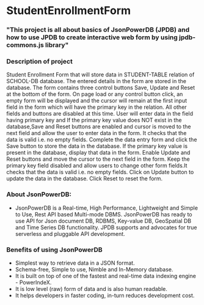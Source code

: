 # StudentEnrollmentForm
### "This project is all about basics of JsonPowerDB (JPDB) and how to use JPDB to create interactive web form by using jpdb-commons.js library"
### Description of project
Student Enrollment Form that will store data in STUDENT-TABLE relation of SCHOOL-DB database. The entered details in the form are stored in the database. The form contains three control buttons Save, Update and Reset at the bottom of the form. On page load or any control button click, an empty form will be displayed and the cursor will remain at the first input field in the form which will have the primary key in the relation. All other fields and buttons are disabled at this time. User will enter data in the field having primary key and If the primary key value does NOT exist in the database,Save and Reset buttons are enabled and cursor is moved to the next field and allow the user to enter data in the form. It checks that the data is valid i.e. no empty fields. Complete the data entry form and click the Save button to store the data in the database. If the primary key value is present in the database, display that data in the form. Enable Update and Reset buttons and move the cursor to the next field in the form. Keep the primary key field disabled and allow users to change other form fields.It checks that the data is valid i.e. no empty fields. Click on Update button to update the data in the database. Click Reset to reset the form.
### About JsonPowerDB:

- JsonPowerDB is a Real-time, High Performance, Lightweight and Simple to Use, Rest API based Multi-mode DBMS. JsonPowerDB has ready to use API for Json document DB, RDBMS, Key-value DB, GeoSpatial DB and Time Series DB functionality. JPDB supports and advocates for true serverless and pluggable API development.

### Benefits of using JsonPowerDB

- Simplest way to retrieve data in a JSON format.
- Schema-free, Simple to use, Nimble and In-Memory database.
- It is built on top of one of the fastest and real-time data indexing engine - PowerIndeX.
- It is low level (raw) form of data and is also human readable.
- It helps developers in faster coding, in-turn reduces development cost.

